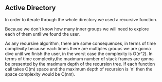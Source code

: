## Active Directory ##

In order to iterate through the whole directory we used a recursive function.

Because we don't know how many inner groups we will need to explore each of them until we found the user.

As any recursive algorithm, there are some consequences, in terms of time complexity because each times there are multiples groups we are gonna dive until we finish the user, in the worst case the complexity is O(n^2).
In terms of time complexity,the maximum number of stack frames are gonna be presented by the maximum depth of the recursion tree. If each function call takes O(m) space and the maximum depth of recursion is 'n' then the space complexity would be O(nm).